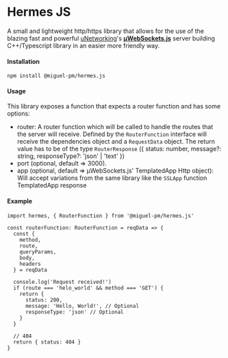# Hermes JS

A small and lightweight http/https library that allows for the use of the blazing fast and powerful [uNetworking](https://github.com/uNetworking)'s [**μWebSockets.js**](https://github.com/uNetworking/uWebSockets.js) server building C++/Typescript library in an easier more friendly way.

#### Installation
```npm install @miguel-pm/hermes.js```

#### Usage
This library exposes a function that expects a router function and has some options:

- router: A router function which will be called to handle the routes that the server will receive. Defined by the `RouterFunction` interface will receive the dependencies object and a `RequestData` object. The return value has to be of the type `RouterResponse` ({ status: number, message?: string, responseType?: 'json' | 'text' })
- port (optional, default => 3000).
- app (optional, default => μWebSockets.js' TemplatedApp Http object): Will accept variations from the same library like the `SSLApp` function TemplatedApp response

#### Example

```
import hermes, { RouterFunction } from '@miguel-pm/hermes.js'

const routerFunction: RouterFunction = reqData => {
  const {
    method,
    route,
    queryParams,
    body,
    headers
  } = reqData

  console.log('Request received!')
  if (route === 'helo_world' && method === 'GET') {
    return {
      status: 200,
      message: 'Hello, World!', // Optional
      responseType: 'json' // Optional
    }
  }

  // 404
  return { status: 404 }
}

